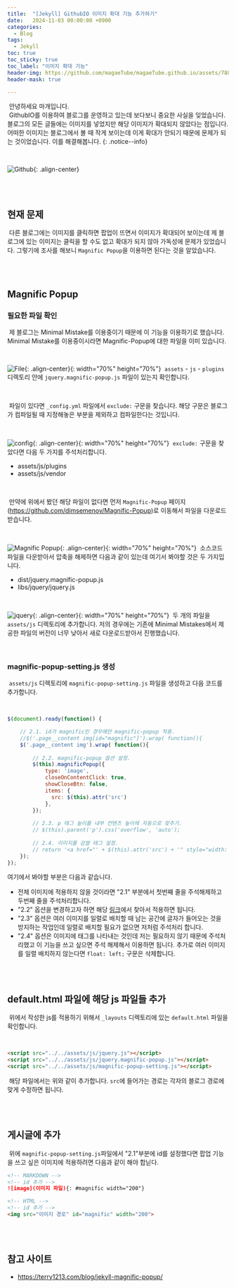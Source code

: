 ```yaml
---
title:  "[Jekyll] GithubIO 이미지 확대 기능 추가하기"
date:   2024-11-03 00:00:00 +0900
categories:
  - Blog
tags:
  - Jekyll
toc: true
toc_sticky: true
toc_label: "이미지 확대 기능"
header-img: https://github.com/magaeTube/magaeTube.github.io/assets/78892113/33121d67-2121-4304-8bcc-a75ef78d592d
header-mask: true

---
```


&nbsp;안녕하세요 마개입니다.  
&nbsp;GithubIO를 이용하여 블로그를 운영하고 있는데 보다보니 중요한 사실을 잊었습니다. 블로그의 모든 글들에는 이미지를 넣었지만 해당 이미지가 확대되지 않았다는 점입니다. 어떠한 이미지는 블로그에서 볼 때 작게 보이는데 이게 확대가 안되기 때문에 문제가 되는 것이었습니다. 이를 해결해봅니다.
{: .notice--info}

<br>

![Github](https://github.com/user-attachments/assets/adef3fc3-b582-451e-b53c-83fb00ed0f68){: .align-center}

<br><br>

## 현재 문제
&nbsp;다른 블로그에는 이미지를 클릭하면 팝업이 뜨면서 이미지가 확대되어 보이는데 제 블로그에 있는 이미지는 클릭을 할 수도 없고 확대가 되지 않아 가독성에 문제가 있었습니다. 그렇기에 조사를 해보니 `Magnific Popup`을 이용하면 된다는 것을 알았습니다.

<br><br>

## Magnific Popup
### 필요한 파일 확인
&nbsp;제 블로그는 Minimal Mistake를 이용중이기 때문에 이 기능을 이용하기로 했습니다. Minimal Mistake를 이용중이시라면 Magnific-Popup에 대한 파일을 이미 있습니다. 

<br>

![File](https://github.com/user-attachments/assets/9a6d0ad8-ed56-4eb6-ab88-be7e896209d2){: .align-center}{: width="70%" height="70%"}
&nbsp;`assets` - `js` - `plugins` 디렉토리 안에 `jquery.magnific-popup.js` 파일이 있는지 확인합니다.

<br>

&nbsp;파일이 있다면 `_config.yml` 파일에서 `exclude:` 구문을 찾습니다. 해당 구문은 블로그가 컴파일될 때 지정해놓은 부분을 제외하고 컴파일한다는 것입니다.

<br>

![config](https://github.com/user-attachments/assets/86c00c11-839a-4823-a6af-9bad850ed7d8){: .align-center}{: width="70%" height="70%"}
&nbsp;`exclude:` 구문을 찾았다면 다음 두 가지를 주석처리합니다.
* assets/js/plugins
* assets/js/vendor

<br>

&nbsp;만약에 위에서 봤던 해당 파일이 없다면 먼저 `Magnific-Popup` 페이지 (<a href="https://github.com/dimsemenov/Magnific-Popup">https://github.com/dimsemenov/Magnific-Popup</a>)로 이동해서 파일을 다운로드 받습니다.

<br>

![Magnific Popup](https://github.com/user-attachments/assets/8c2e4d66-7403-45ed-acdc-64222be8e2d4){: .align-center}{: width="70%" height="70%"}
&nbsp;소스코드 파일을 다운받아서 압축을 해제하면 다음과 같이 있는데 여기서 봐야할 것은 두 가지입니다.
* dist/jquery.magnific-popup.js
* libs/jquery/jquery.js

<br>

![jquery](https://github.com/user-attachments/assets/733590ff-41e9-4e01-8ff7-5a0953771756){: .align-center}{: width="70%" height="70%"}
&nbsp;두 개의 파일을 `assets/js` 디렉토리에 추가합니다. 저의 경우에는 기존에 Minimal Mistakes에서 제공한 파일의 버전이 너무 낮아서 새로 다운로드받아서 진행했습니다.

<br>

### magnific-popup-setting.js 생성
&nbsp;`assets/js` 디렉토리에 `magnific-popup-setting.js` 파일을 생성하고 다음 코드를 추가합니다.

<br>

```javascript
$(document).ready(function() {

    // 2.1. id가 magnific인 경우에만 magnific-popup 적용.
    //$('.page__content img[id="magnific"]').wrap( function(){
    $('.page__content img').wrap( function(){
		
        // 2.2. magnific-popup 옵션 설정.
        $(this).magnificPopup({
            type: 'image',
            closeOnContentClick: true,
            showCloseBtn: false,
            items: {
              src: $(this).attr('src')
            },
        });
				
        // 2.3. p 태그 높이를 내부 컨텐츠 높이에 자동으로 맞추기.
        // $(this).parent('p').css('overflow', 'auto');
				
        // 2.4. 이미지를 감쌀 태그 설정.
        // return '<a href="' + $(this).attr('src') + '" style="width:' + $(this).attr('width') +'px; float: left;"><figure> </figure>' + '<figcaption style="text-align: center;" class="caption">' + $(this).attr('alt') + '</figcaption>' + '</a>';
    });
});
```
여기에서 봐야할 부분은 다음과 같습니다.
* 전체 이미지에 적용하지 않을 것이라면 "2.1" 부분에서 첫번째 줄을 주석해제하고 두번째 줄을 주석처리합니다.
* "2.2" 옵션을 변경하고자 하면 해당 <a href="https://dimsemenov.com/plugins/magnific-popup/documentation.html#options">링크</a>에서 찾아서 적용하면 됩니다.
* "2.3" 옵션은 여러 이미지를 일렬로 배치할 때 남는 공간에 글자가 들어오는 것을 방지하는 작업인데 일렬로 배치할 필요가 없으면 저처럼 주석처리 합니다.
* "2.4" 옵션은 이미지에 태그를 나타내는 것인데 저는 필요하지 않기 때문에 주석처리했고 이 기능을 쓰고 싶으면 주석 해제해서 이용하면 됩니다. 추가로 여러 이미지를 일렬 배치하지 않는다면 `float: left;` 구문은 삭제합니다.

<br><br>

## default.html 파일에 해당 js 파일들 추가
&nbsp;위에서 작성한 js를 적용하기 위해서 `_layouts` 디렉토리에 있는 `default.html` 파일을 확인합니다.

<br>

```html
<script src="../../assets/js/jquery.js"></script>
<script src="../../assets/js/jquery.magnific-popup.js"></script>
<script src="../../assets/js/magnific-popup-setting.js"></script>
```
&nbsp;해당 파일에서는 위와 같이 추가합니다. `src`에 들어가는 경로는 각자의 블로그 경로에 맞게 수정하면 됩니다.

<br><br>

## 게시글에 추가
&nbsp;위에 `magnific-popup-setting.js`파일에서 "2.1"부분에 id를 설정했다면 팝업 기능을 쓰고 싶은 이미지에 적용하려면 다음과 같이 해야 합닏다.

```markdown
<!-- MARKDOWN -->
<!-- id 추가 -->
![image](이미지 파일){: #magnific width="200"}
```

```html
<!-- HTML -->
<!-- id 추가 -->
<img src="이미지 경로" id="magnific" width="200">
```

<br><br>

## 참고 사이트
* <a href="https://terry1213.com/blog/jekyll-magnific-popup/">https://terry1213.com/blog/jekyll-magnific-popup/</a>